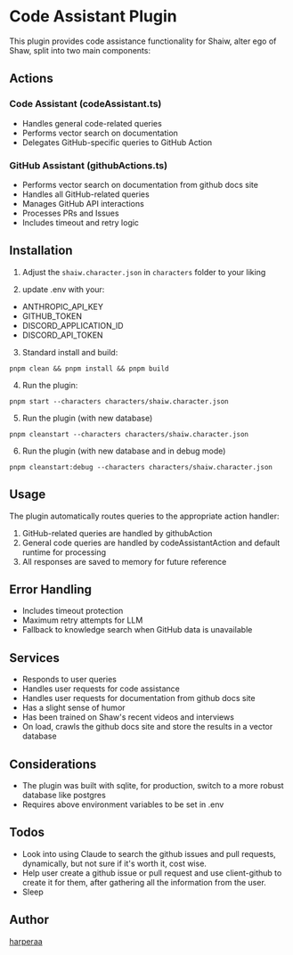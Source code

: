 # Code Assistant Plugin

This plugin provides code assistance functionality for Shaiw, alter ego of Shaw, split into two main components:

## Actions

### Code Assistant (codeAssistant.ts)

- Handles general code-related queries
- Performs vector search on documentation
- Delegates GitHub-specific queries to GitHub Action

### GitHub Assistant (githubActions.ts)

- Performs vector search on documentation from github docs site
- Handles all GitHub-related queries
- Manages GitHub API interactions
- Processes PRs and Issues
- Includes timeout and retry logic

## Installation

1. Adjust the `shaiw.character.json` in `characters` folder to your liking

2. update .env with your:

- ANTHROPIC_API_KEY
- GITHUB_TOKEN
- DISCORD_APPLICATION_ID
- DISCORD_API_TOKEN

3. Standard install and build:

```
pnpm clean && pnpm install && pnpm build
```

4. Run the plugin:

```
pnpm start --characters characters/shaiw.character.json
```

5. Run the plugin (with new database)

```
pnpm cleanstart --characters characters/shaiw.character.json
```

6. Run the plugin (with new database and in debug mode)

```
pnpm cleanstart:debug --characters characters/shaiw.character.json
```

## Usage

The plugin automatically routes queries to the appropriate action handler:

1. GitHub-related queries are handled by githubAction
2. General code queries are handled by codeAssistantAction and default runtime for processing
3. All responses are saved to memory for future reference

## Error Handling

- Includes timeout protection
- Maximum retry attempts for LLM
- Fallback to knowledge search when GitHub data is unavailable

## Services

- Responds to user queries
- Handles user requests for code assistance
- Handles user requests for documentation from github docs site
- Has a slight sense of humor
- Has been trained on Shaw's recent videos and interviews
- On load, crawls the github docs site and store the results in a vector database

## Considerations

- The plugin was built with sqlite, for production, switch to a more robust database like postgres
- Requires above environment variables to be set in .env

## Todos

- Look into using Claude to search the github issues and pull requests, dynamically, but not sure if it's worth it, cost wise.
- Help user create a github issue or pull request and use client-github to create it for them, after gathering all the information from the user.
- Sleep

## Author

[harperaa](https://github.com/harperaa)
